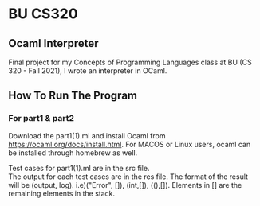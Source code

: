 # BU CS320

## Ocaml Interpreter

Final project for my Concepts of Programming Languages class at BU (CS 320 - Fall 2021), I wrote an interpreter in OCaml.

## How To Run The Program 

### For part1 & part2

Download the part1(1).ml and install Ocaml from https://ocaml.org/docs/install.html. For MACOS or Linux users, ocaml can be installed through homebrew as well.

Test cases for part1(1).ml are in the src file. <br />
The output for each test cases are in the res file. The format of the result will be (output, log). i.e)("Error", []), (int,[]), ((),[]). Elements in [] are the remaining elements in the stack. 
